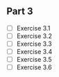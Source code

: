 ## Part 3

- [ ] Exercise 3.1
- [ ] Exercise 3.2
- [ ] Exercise 3.3
- [ ] Exercise 3.4
- [ ] Exercise 3.5
- [ ] Exercise 3.6